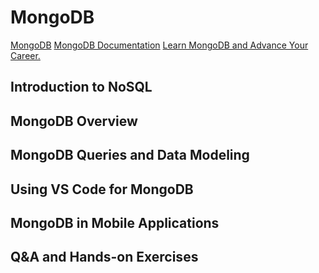 # MongoDB

[MongoDB](https://www.mongodb.com/)
[MongoDB Documentation](https://www.mongodb.com/docs/)
[Learn MongoDB and Advance Your Career.](https://learn.mongodb.com/)

## Introduction to NoSQL

## MongoDB Overview

## MongoDB Queries and Data Modeling

## Using VS Code for MongoDB

## MongoDB in Mobile Applications

## Q&A and Hands-on Exercises
